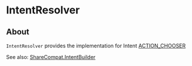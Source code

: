 # IntentResolver

## About

`IntentResolver` provides the implementation for Intent
[ACTION_CHOOSER](https://developer.android.com/reference/android/content/Intent#ACTION_CHOOSER)

See also: [ShareCompat.IntentBuilder](https://developer.android.com/reference/androidx/core/app/ShareCompat.IntentBuilder)
